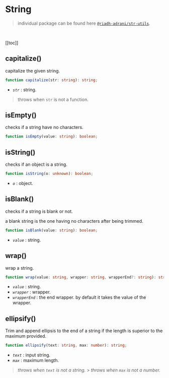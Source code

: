 # String

> individual package can be found here [`@riadh-adrani/str-utils`](https://github.com/RiadhAdrani/str-utils).

<br/>

[[toc]]

## capitalize()

capitalize the given string.

```ts
function capitalize(str: string): string;
```

- _`str`_ : string.

> throws when `str` is not a function.

## isEmpty()

checks if a string have no characters.

```ts
function isEmpty(value: string): boolean;
```

## isString()

checks if an object is a string.

```ts
function isString(o: unknown): boolean;
```

- _`o`_ : object.

## isBlank()

checks if a string is blank or not.

a blank string is the one having no characters after being trimmed.

```ts
function isBlank(value: string): boolean;
```

- _`value`_ : string.

## wrap()

wrap a string.

```ts
function wrap(value: string, wrapper: string, wrapperEnd?: string): string;
```

- _`value`_ : string.
- _`wrapper`_ : wrapper.
- _`wrapperEnd`_ : the end wrapper. by default it takes the value of the wrapper.

## ellipsify()

Trim and append ellipsis to the end of a string if the length is superior to the maximum provided.

```ts
function ellipsify(text: string, max: number): string;
```

- _`text`_ : input string.
- _`max`_ : maximum length.

> _throws when `text` is not a string._ > _throws when `max` is not a number._
